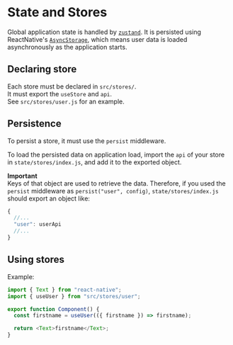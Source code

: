 # State and Stores

Global application state is handled by [`zustand`](https://github.com/react-spring/zustand).
It is persisted using ReactNative's [`AsyncStorage`](https://reactnative.dev/docs/asyncstorage), which means
user data is loaded asynchronously as the application starts.

## Declaring store

Each store must be declared in `src/stores/`.  
It must export the `useStore` and `api`.  
See `src/stores/user.js` for an example.

## Persistence

To persist a store, it must use the `persist` middleware.

To load the persisted data on application load, import the `api` of your store in `state/stores/index.js`, and add it to the exported object.

**Important**  
Keys of that object are used to retrieve the data.
Therefore, if you used the `persist` middleware as `persist("user", config)`,
`state/stores/index.js` should export an object like:

```js
{
  //...
  "user": userApi
  //...
}
```

## Using stores

Example:

```js
import { Text } from "react-native";
import { useUser } from "src/stores/user";

export function Component() {
  const firstname = useUser(({ firstname }) => firstname);

  return <Text>firstname</Text>;
}
```

